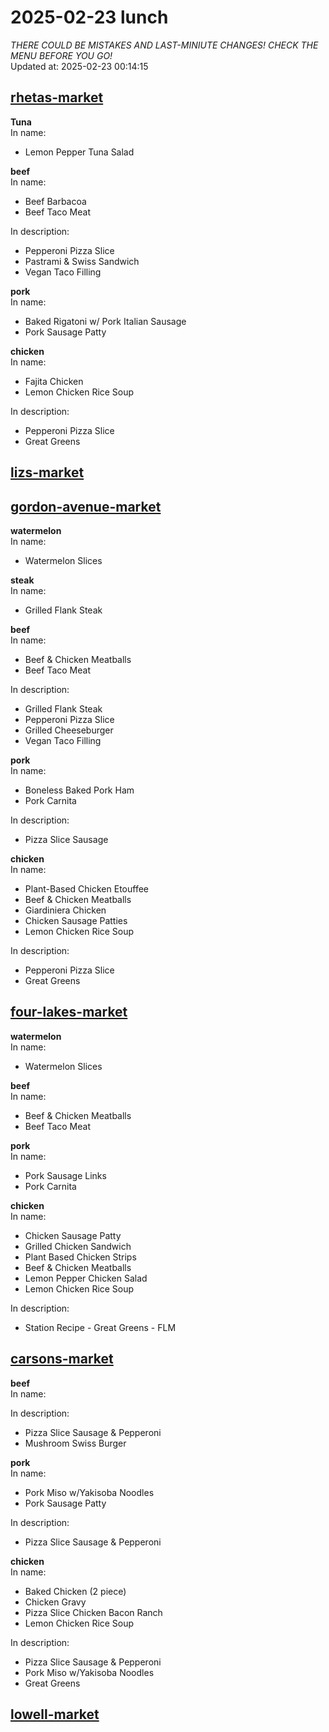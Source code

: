 # 2025-02-23 lunch  
*THERE COULD BE MISTAKES AND LAST-MINIUTE CHANGES! CHECK THE MENU BEFORE YOU GO!*  
Updated at: 2025-02-23 00:14:15  
## [rhetas-market](https://wisc-housingdining.nutrislice.com/menu/rhetas-market/lunch/2025-02-23)  
**Tuna**  
In name:   
 - Lemon Pepper Tuna Salad  
  
**beef**  
In name:   
 - Beef Barbacoa  
 - Beef Taco Meat  
  
In description:   
 - Pepperoni Pizza Slice  
 - Pastrami & Swiss Sandwich  
 - Vegan Taco Filling  
  
**pork**  
In name:   
 - Baked Rigatoni w/ Pork Italian Sausage  
 - Pork Sausage Patty  
  
**chicken**  
In name:   
 - Fajita Chicken  
 - Lemon Chicken Rice Soup  
  
In description:   
 - Pepperoni Pizza Slice  
 - Great Greens  
  
## [lizs-market](https://wisc-housingdining.nutrislice.com/menu/lizs-market/lunch/2025-02-23)  
## [gordon-avenue-market](https://wisc-housingdining.nutrislice.com/menu/gordon-avenue-market/lunch/2025-02-23)  
**watermelon**  
In name:   
 - Watermelon Slices  
  
**steak**  
In name:   
 - Grilled Flank Steak  
  
**beef**  
In name:   
 - Beef & Chicken Meatballs  
 - Beef Taco Meat  
  
In description:   
 - Grilled Flank Steak  
 - Pepperoni Pizza Slice  
 - Grilled Cheeseburger  
 - Vegan Taco Filling  
  
**pork**  
In name:   
 - Boneless Baked Pork Ham  
 - Pork Carnita  
  
In description:   
 - Pizza Slice Sausage  
  
**chicken**  
In name:   
 - Plant-Based Chicken Etouffee  
 - Beef & Chicken Meatballs  
 - Giardiniera Chicken  
 - Chicken Sausage Patties  
 - Lemon Chicken Rice Soup  
  
In description:   
 - Pepperoni Pizza Slice  
 - Great Greens  
  
## [four-lakes-market](https://wisc-housingdining.nutrislice.com/menu/four-lakes-market/lunch/2025-02-23)  
**watermelon**  
In name:   
 - Watermelon Slices  
  
**beef**  
In name:   
 - Beef & Chicken Meatballs  
 - Beef Taco Meat  
  
**pork**  
In name:   
 - Pork Sausage Links  
 - Pork Carnita  
  
**chicken**  
In name:   
 - Chicken Sausage Patty  
 - Grilled Chicken Sandwich  
 - Plant Based Chicken Strips  
 - Beef & Chicken Meatballs  
 - Lemon Pepper Chicken Salad  
 - Lemon Chicken Rice Soup  
  
In description:   
 - Station Recipe - Great Greens - FLM  
  
## [carsons-market](https://wisc-housingdining.nutrislice.com/menu/carsons-market/lunch/2025-02-23)  
**beef**  
In name:   
  
In description:   
 - Pizza Slice Sausage & Pepperoni  
 - Mushroom Swiss Burger  
  
**pork**  
In name:   
 - Pork Miso w/Yakisoba Noodles  
 - Pork Sausage Patty  
  
In description:   
 - Pizza Slice Sausage & Pepperoni  
  
**chicken**  
In name:   
 - Baked Chicken (2 piece)  
 - Chicken Gravy  
 - Pizza Slice Chicken Bacon Ranch  
 - Lemon Chicken Rice Soup  
  
In description:   
 - Pizza Slice Sausage & Pepperoni  
 - Pork Miso w/Yakisoba Noodles  
 - Great Greens  
  
## [lowell-market](https://wisc-housingdining.nutrislice.com/menu/lowell-market/lunch/2025-02-23)  
  
